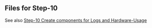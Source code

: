 ## Files for Step-10

See also [Step-10 Create components for Logs and Hardware-Usage](https://github.com/spmka/training/wiki/Step-10-Create-components-for-Logs-and-Hardware-Usage)
